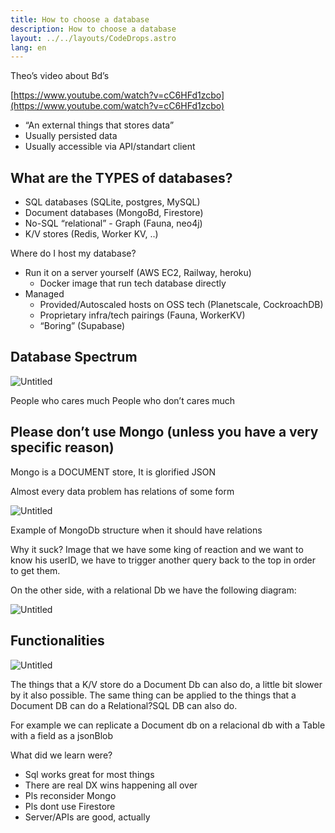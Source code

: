 ```yaml
---
title: How to choose a database
description: How to choose a database
layout: ../../layouts/CodeDrops.astro
lang: en
---
```


Theo’s video about Bd’s

[https://www.youtube.com/watch?v=cC6HFd1zcbo](https://www.youtube.com/watch?v=cC6HFd1zcbo)

- “An external things that stores data”
- Usually persisted data
- Usually accessible via API/standart client

## What are the TYPES of databases?

- SQL databases (SQLite, postgres, MySQL)
- Document databases (MongoBd, Firestore)
- No-SQL “relational” - Graph (Fauna, neo4j)
- K/V stores (Redis, Worker KV, ..)

Where do I host my database?

- Run it on a server yourself (AWS EC2, Railway, heroku)
  - Docker image that run tech database directly
- Managed
  - Provided/Autoscaled hosts on OSS tech (Planetscale, CockroachDB)
  - Proprietary infra/tech pairings (Fauna, WorkerKV)
  - “Boring” (Supabase)

## Database Spectrum

![Untitled](/img/How%20to%20choose%20one/Untitled.png)

People who cares much People who don’t cares much

## Please don’t use Mongo (unless you have a very specific reason)

Mongo is a DOCUMENT store, It is glorified JSON

Almost every data problem has relations of some form

![Untitled](/img/How%20to%20choose%20one/Untitled%201.png)

Example of MongoDb structure when it should have relations

Why it suck? Image that we have some king of reaction and we want to know his userID, we have to trigger another query back to the top in order to get them.

On the other side, with a relational Db we have the following diagram:

![Untitled](/img/How%20to%20choose%20one/Untitled%202.png)

## Functionalities

![Untitled](/img/How%20to%20choose%20one/Untitled%203.png)

The things that a K/V store do a Document Db can also do, a little bit slower by it also possible. The same thing can be applied to the things that a Document DB can do a Relational?SQL DB can also do.

For example we can replicate a Document db on a relacional db with a Table with a field as a jsonBlob

What did we learn were?

- Sql works great for most things
- There are real DX wins happening all over
- Pls reconsider Mongo
- Pls dont use Firestore
- Server/APIs are good, actually
